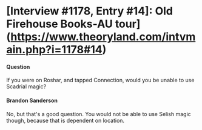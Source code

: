# [Interview #1178, Entry #14]: Old Firehouse Books-AU tour](https://www.theoryland.com/intvmain.php?i=1178#14)

#### Question

If you were on Roshar, and tapped Connection, would you be unable to use Scadrial magic?

#### Brandon Sanderson

No, but that's a good question. You would not be able to use Selish magic though, because that is dependent on location.


